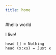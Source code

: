 ```yaml
---
title: home
---
```


#hello world

I live!

```{.haskell}
head [] = Nothing
head (x:xs) = Just x
```
